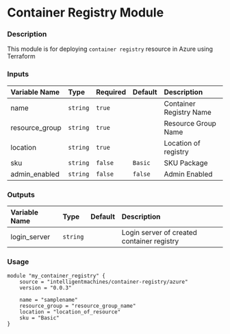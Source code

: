 # Container Registry Module

### Description
This module is for deploying `container registry` resource in Azure using Terraform

### Inputs
|Variable Name|Type|Required| Default |Description|
|:------|:------|:-----|:-----|:-----|
| name| `string` | `true` | | Container Registry Name
| resource_group | `string` | `true` | | Resource Group Name
| location | `string` | `true` | | Location of registry
| sku | `string` | `false` | `Basic` | SKU Package
| admin_enabled | `string` | `false` | `false` | Admin Enabled

### Outputs
|Variable Name|Type| Default |Description|
|:------|:------|:-----|:-----|
| login_server | `string` | | Login server of created container registry


### Usage 
```
module "my_container_registry" {
    source = "intelligentmachines/container-registry/azure"
    version = "0.0.3"

    name = "samplename"
    resource_group = "resource_group_name"
    location = "location_of_resource"
    sku = "Basic"
}
```